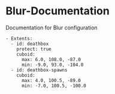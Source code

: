 # Blur-Documentation
Documentation for Blur configuration

```
- Extents:
  - id: deathbox
    protect: true
    cuboid:
      max: 6.0, 108.0, -87.0
      min: -9.0, 93.0, -104.0
  - id: deathbox-spawns
    cuboid:
      max: 4.0, 100.5, -89.0
      min: -7.0, 100.5, -100.0
```
